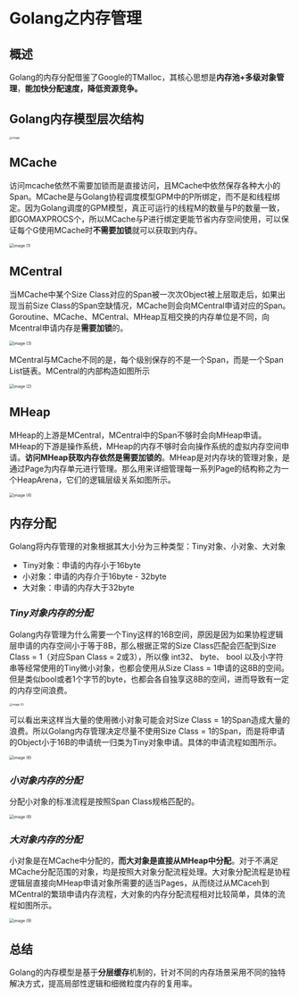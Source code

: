# Golang之内存管理

## 概述

Golang的内存分配借鉴了Google的TMalloc，其核心思想是**内存池\+多级对象管理**，**能加快分配速度，降低资源竞争。**

## Golang内存模型层次结构

<img src="image/image.png" alt="image" style="zoom: 33%;" />

## MCache

访问mcache依然不需要加锁而是直接访问，且MCache中依然保存各种大小的Span。MCache是与Golang协程调度模型GPM中的P所绑定，而不是和线程绑定。因为Golang调度的GPM模型，真正可运行的线程M的数量与P的数量一致，即GOMAXPROCS个，所以MCache与P进行绑定更能节省内存空间使用，可以保证每个G使用MCache时**不需要加锁**就可以获取到内存。

<img src="image/image (1).png" alt="image (1)" style="zoom: 50%;" />

## MCentral

当MCache中某个Size Class对应的Span被一次次Object被上层取走后，如果出现当前Size Class的Span空缺情况，MCache则会向MCentral申请对应的Span。Goroutine、MCache、MCentral、MHeap互相交换的内存单位是不同，向Mcentral申请内存是**需要加锁**的。

<img src="image/image (3).png" alt="image (3)" style="zoom: 50%;" />

MCentral与MCache不同的是，每个级别保存的不是一个Span，而是一个Span List链表。MCentral的内部构造如图所示

<img src="image/image (2).png" alt="image (2)" style="zoom:50%;" />

## MHeap

MHeap的上游是MCentral，MCentral中的Span不够时会向MHeap申请。MHeap的下游是操作系统，MHeap的内存不够时会向操作系统的虚拟内存空间申请。**访问MHeap获取内存依然是需要加锁的**。MHeap是对内存块的管理对象，是通过Page为内存单元进行管理。那么用来详细管理每一系列Page的结构称之为一个HeapArena，它们的逻辑层级关系如图所示。

<img src="image/image (4).png" alt="image (4)" style="zoom: 50%;" />

## 内存分配

Golang将内存管理的对象根据其大小分为三种类型：Tiny对象、小对象、大对象

- Tiny对象：申请的内存小于16byte
- 小对象：申请的内存介于16byte - 32byte
- 大对象：申请的内存大于32byte

### *Tiny对象内存的分配*

Golang内存管理为什么需要一个Tiny这样的16B空间，原因是因为如果协程逻辑层申请的内存空间小于等于8B，那么根据正常的Size Class匹配会匹配到Size Class = 1（对应Span Class = 2或3），所以像 int32、 byte、 bool 以及小字符串等经常使用的Tiny微小对象，也都会使用从Size Class = 1申请的这8B的空间。但是类似bool或者1个字节的byte，也都会各自独享这8B的空间，进而导致有一定的内存空间浪费。

<img src="image/image (5).png" alt="image (5)" style="zoom:33%;" />

可以看出来这样当大量的使用微小对象可能会对Size Class = 1的Span造成大量的浪费。所以Golang内存管理决定尽量不使用Size Class = 1的Span，而是将申请的Object小于16B的申请统一归类为Tiny对象申请。具体的申请流程如图所示。

<img src="image/image (6).png" alt="image (6)" style="zoom:50%;" />

### *小对象内存的分配*

分配小对象的标准流程是按照Span Class规格匹配的。

<img src="image/image (8).png" alt="image (8)" style="zoom:50%;" />

### *大对象内存的分配*

小对象是在MCache中分配的，**而大对象是直接从MHeap中分配**。对于不满足MCache分配范围的对象，均是按照大对象分配流程处理。大对象分配流程是协程逻辑层直接向MHeap申请对象所需要的适当Pages，从而绕过从MCaceh到MCentral的繁琐申请内存流程，大对象的内存分配流程相对比较简单，具体的流程如图所示。

<img src="image/image (9).png" alt="image (9)" style="zoom:50%;" />

## 总结

Golang的内存模型是基于**分层缓存**机制的，针对不同的内存场景采用不同的独特解决方式，提高局部性逻辑和细微粒度内存的复用率。


